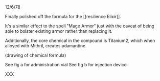12/6/78

Finally polished off the formula for the [[resilience Elixir]].

It's a similar effect to the spell "Mage Armor" just with the caveat of being able to bolster existing armor rather than replacing it.

Additionally, the core chemical in the compound is Titanium2, which when alloyed with Mithril, creates adamantine. 

(drawing of chemical formula)

See fig a for administration vial 
See fig b for injection device

XXX